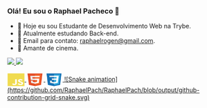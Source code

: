 ### Olá! Eu sou o Raphael Pacheco 🌌

- 🚀 Hoje eu sou Estudante de Desenvolvimento Web na Trybe.
- 👾 Atualmente estudando Back-end.
- 📖 Email para contato: raphaelrogen@gmail.com. 
- 🎥 Amante de cinema.

<a href="https://github.com/RaphaelPach">
  <img height="180em" src="https://github-readme-stats.vercel.app/api?username=raphaelpach&show_icons=true&theme=codeSTACKr&include_all_commits=true&count_private=true"/>
  <img height="180em" src="https://github-readme-stats.vercel.app/api/top-langs/?username=raphaelpach&layout=compact&langs_count=7&theme=codeSTACKr"/>
</div>

<div style="display: inline_block"><br>
  <img align="center" alt="Rafa-Js" height="30" width="40" src="https://raw.githubusercontent.com/devicons/devicon/master/icons/javascript/javascript-plain.svg">
   <img align="center" alt="Rafa-HTML" height="30" width="40" src="https://raw.githubusercontent.com/devicons/devicon/master/icons/html5/html5-original.svg">
    <img align="center" alt="Rafa-CSS" height="30" width="40" src="https://raw.githubusercontent.com/devicons/devicon/master/icons/css3/css3-original.svg">
    ![Snake animation](https://github.com/RaphaelPach/RaphaelPach/blob/output/github-contribution-grid-snake.svg)    
   </div>
   
    
      
   
    
